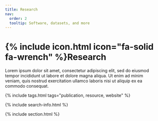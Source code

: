 ```yaml
---
title: Research
nav:
  order: 2
  tooltip: Software, datasets, and more
---
```


# {% include icon.html icon="fa-solid fa-wrench" %}Research

Lorem ipsum dolor sit amet, consectetur adipiscing elit, sed do eiusmod tempor incididunt ut labore et dolore magna aliqua.
Ut enim ad minim veniam, quis nostrud exercitation ullamco laboris nisi ut aliquip ex ea commodo consequat.

{% include tags.html tags="publication, resource, website" %}

{% include search-info.html %}

{% include section.html %}

<!-- ## Featured

{% include list.html component="card" data="projects" filter="group == 'featured'" %}

{% include section.html %} -->

<!-- ## More

{% include list.html component="card" data="projects" filter="!group" style="small" %} -->

